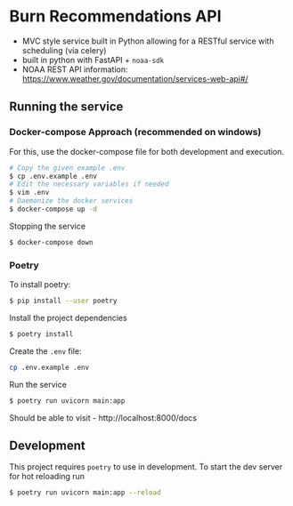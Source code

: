 # Burn Recommendations API

- MVC style service built in Python allowing for a RESTful service with scheduling (via celery)
- built in python with FastAPI + `noaa-sdk`
- NOAA REST API information: https://www.weather.gov/documentation/services-web-api#/

## Running the service


### Docker-compose Approach (recommended on windows)

For this, use the docker-compose file for both development and execution.

```bash
# Copy the given example .env
$ cp .env.example .env
# Edit the necessary variables if needed
$ vim .env
# Daemonize the docker services
$ docker-compose up -d
```

Stopping the service

```bash
$ docker-compose down
```


### Poetry

To install poetry:

```bash
$ pip install --user poetry
```

Install the project dependencies

```bash
$ poetry install
```

Create the `.env` file:

```bash
cp .env.example .env
```

Run the service

```bash
$ poetry run uvicorn main:app
```

Should be able to visit - http://localhost:8000/docs


## Development

This project requires `poetry` to use in development. To start the dev server for hot reloading run

```bash
$ poetry run uvicorn main:app --reload
```



